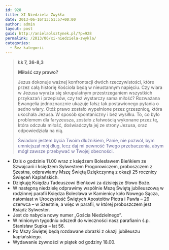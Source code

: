 ```yaml
---
id: 928
title: XI Niedziela Zwykła
date: 2013-06-16T13:51:57+00:00
author: admin
layout: post
guid: http://anielaolsztynek.pl/?p=928
permalink: /2013/06/xi-niedziela-zwykla/
categories:
  - Bez kategorii
---
```

> **Łk 7, 36-8,3**
> 
> **Miłość czy prawo?**
> 
> Jezus dokonuje ważnej konfrontacji dwóch rzeczywistości, które przez całą historię Kościoła będą w nieustannym napięciu. Czy wiara w Jezusa wyraża się skrupulatnym przestrzeganiem wszystkich przykazań i przepisów, czy też wystarczy sama miłość? Rozważana Ewangelia jednoznacznie ukazuje fałsz tak postawionego pytania o sedno wiary. Otóż prawo zostało wypełnione przez grzesznicę, która ukochała Jezusa. W sposób spontaniczny i bez wysiłku. To, co było problemem dla faryzeusza, zostało z łatwością wykonane przez tę, która odczuła miłość, doświadczyła jej ze strony Jezusa, oraz odpowiedziała na nią.
> 
> <span style="color: #666699;">Świadom jestem bycia Twoim dłużnikiem, Panie, nie pozwól, bym umniejszał mój dług, lecz daj mi pewność Twego przebaczenia, abym mógł zawsze przebywać w Twojej obecności.</span>

  * Dziś o godzinie 11.00 wraz z księdzem Bolesławem Bieńkiem ze Szwajcarii i księdzem Sylwestrem Progorowiczem, proboszczem z Szestna, odprawiamy Mszę Świętą Dziękczynną z okazji 25 rocznicy Święceń Kapłańskich.
  * Dziękuję Księdzu Tadeuszowi Bieńkowi za dzisiejsze Słowo Boże.
  * W następną niedzielę odprawimy wspólnie Mszę Świętą jubileuszową w rodzinnej parafii Księdza Bolesława w Kamienicy koło Nowego Sącza, natomiast w Uroczystość Świętych Apostołów Piotra i Pawła &#8211; 29 czerwca &#8211; w Szestnie, a więc w parafii, w której proboszczem jest Ksiądz Sylwester.
  * Jest do nabycia nowy numer &#8222;Gościa Niedzielnego&#8221;.
  * W minionym tygodniu odszedł do wieczności nasz parafianin ś.p. Stanisław Supka &#8211; lat 56.
  * Po Mszy Świętej będą rozdawane obrazki z okazji jubileuszu kapłańskiego.
  * Wydawanie żywności w piątek od godziny 18.00.
